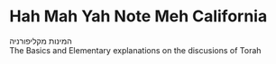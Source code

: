 # Hah Mah Yah Note Meh California
המינות מקליפורניה  
The Basics and Elementary explanations on the discusions of Torah
